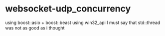 # websocket-udp_concurrency

using boost::asio + boost::beast 
using win32_api
I must say that std::thread was not as good as i thought
